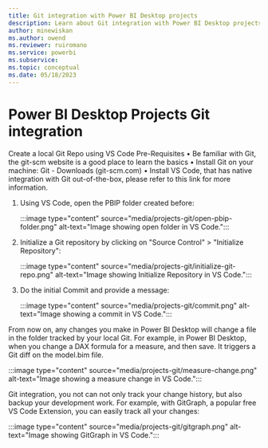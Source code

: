 ```yaml
---
title: Git integration with Power BI Desktop projects
description: Learn about Git integration with Power BI Desktop projects
author: minewiskan
ms.author: owend
ms.reviewer: ruiromano
ms.service: powerbi
ms.subservice:
ms.topic: conceptual
ms.date: 05/18/2023
---
```


# Power BI Desktop Projects Git integration

Create a local Git Repo using VS Code
Pre-Requisites
•	Be familiar with Git, the git-scm website is a good place to learn the basics
•	Install Git on your machine: Git - Downloads (git-scm.com)
•	Install VS Code, that has native integration with Git out-of-the-box, please refer to this link for more information.

1. Using VS Code, open the PBIP folder created before:

    :::image type="content" source="media/projects-git/open-pbip-folder.png" alt-text="Image showing open folder in VS Code.":::


1. Initialize a Git repository by clicking on "Source Control" > "Initialize Repository":

    :::image type="content" source="media/projects-git/initialize-git-repo.png" alt-text="Image showing Initialize Repository in VS Code.":::


1. Do the initial Commit and provide a message:

    :::image type="content" source="media/projects-git/commit.png" alt-text="Image showing a commit in VS Code.":::

From now on, any changes you make in Power BI Desktop will change a file in the folder tracked by your local Git. For example, in Power BI Desktop, when you change a DAX formula for a measure, and then save. It triggers a Git diff on the model.bim file.

:::image type="content" source="media/projects-git/measure-change.png" alt-text="Image showing a measure change in VS Code.":::

Git integration, you not can not only track your change history, but also backup your development work. For example, with GitGraph, a popular free VS Code Extension, you can easily track all your changes:

:::image type="content" source="media/projects-git/gitgraph.png" alt-text="Image showing GitGraph in VS Code.":::
